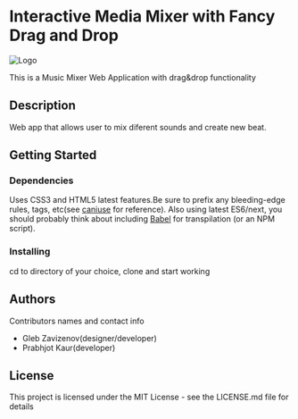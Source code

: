 # Interactive Media Mixer with Fancy Drag and Drop

![Logo](/images/favicon.png)

This is a Music Mixer Web Application with drag&drop functionality

## Description

Web app that allows user to mix diferent sounds and create new beat.

## Getting Started

### Dependencies

Uses CSS3 and HTML5 latest features.Be sure to prefix any bleeding-edge rules, tags, etc(see [caniuse](https://caniuse.com) for reference).
Also using latest ES6/next, you should probably think about including [Babel](https://babeljs.io) for transpilation (or an NPM script).

### Installing

cd to directory of your choice, clone and start working

## Authors

Contributors names and contact info

* Gleb Zavizenov(designer/developer)
* Prabhjot Kaur(developer)

## License

This project is licensed under the MIT License - see the LICENSE.md file for details
